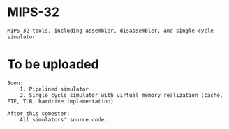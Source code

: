 MIPS-32
=======

    MIPS-32 tools, including assembler, disassembler, and single cycle simulator

To be uploaded
==============
    Soon:
        1. Pipelined simulator
        2. Single cycle simulator with virtual memory realization (cashe, PTE, TLB, hardrive implementation)
    
    After this semester:
        All simulators' source code.
